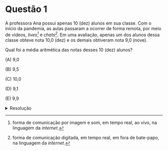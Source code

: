 # Questão 1

A professora Ana possui apenas 10 (dez) alunos em sua classe. Com o início da pandemia, as aulas passaram a ocorrer de forma remota, por meio de vídeos, *lives[^1]* e *chats[^2]*. Em uma avaliação, apenas um dos alunos dessa classe obteve nota 10,0 (dez) e os demais obtiveram nota 9,0 (nove).

Qual foi a média aritmética das notas desses 10 (dez) alunos?

(A) 9,0

(B) 9,5

(C) 10,0

(D) 9,1

(E) 9,9
  

[^1]: forma de comunicação por imagem e som, em tempo real, ao vivo, na linguagem da *internet*.

[^2]: forma de comunicação digitada, em tempo real, em fora de bate-papo, na linguagem da *internet*.

<details>
  <summary>Resolução</summary>
 
  ## Resolução
  
  A nota média é calculada usando a seguinte fórmula:

  nota média = \\(\displaystyle \frac{\text{soma das notas}}{\text{total de alunos}}\\)
  
  Como sabemos que houve apenas 1 nota 10 e 9 notas 9, calculamos a soma das notas:
  
  soma das notas = \\(1 \times 10 + 9 \times 9 = 91\\)
  
  e como são 10 alunos, calculamos a média:

  nota média = \\( \displaystyle \frac{91}{10} \\) = 9,1

  > Resposta: Alternativa (D)
</details>